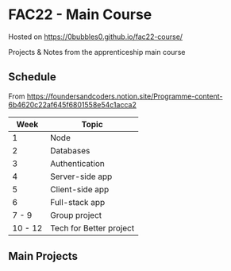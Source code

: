# FAC22 - Main Course

Hosted on <https://0bubbles0.github.io/fac22-course/>

Projects &amp; Notes from the apprenticeship main course

## Schedule

From <https://foundersandcoders.notion.site/Programme-content-6b4620c22af645f6801558e54c1acca2>

| Week    | Topic                   |
| ------- | ----------------------- |
| 1       | Node                    |
| 2       | Databases               |
| 3       | Authentication          |
| 4       | Server-side app         |
| 5       | Client-side app         |
| 6       | Full-stack app          |
| 7 - 9   | Group project           |
| 10 - 12 | Tech for Better project |

## Main Projects
